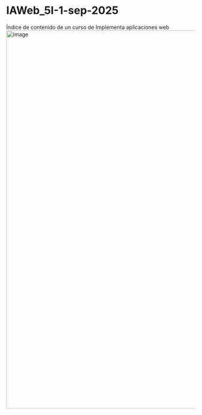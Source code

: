 # IAWeb_5I-1-sep-2025
Índice de contenido de un curso de Implementa aplicaciones web
<img width="1920" height="1003" alt="image" src="https://github.com/user-attachments/assets/aa2376bb-bcc4-4e79-abdd-34359cdad410" />
